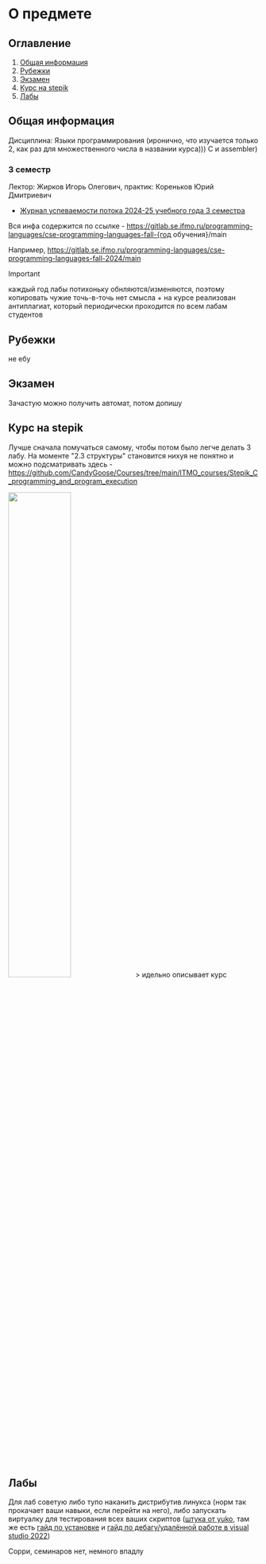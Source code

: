 # О предмете

## Оглавление
1. [Общая информация](#info)
2. [Рубежки](#rubez)
3. [Экзамен](#exam)
4. [Курс на stepik](#stepik)
5. [Лабы](#labs)

## Общая информация <a name="info"></a>

Дисциплина: Языки программирования (иронично, что изучается только 2, как раз для множественного числа в названии курса))) C и assembler)

### 3 семестр
Лектор: Жирков Игорь Олегович, практик: Кореньков Юрий Дмитриевич

- [Журнал успеваемости потока 2024-25 учебного года 3 семестра](https://docs.google.com/spreadsheets/d/1R3RU3dFve2SOuQSfupe389L8gA0disCxe9aRbBn8UGY/edit)

Вся инфа содержится по ссылке - https://gitlab.se.ifmo.ru/programming-languages/cse-programming-languages-fall-{год обучения}/main

Например, https://gitlab.se.ifmo.ru/programming-languages/cse-programming-languages-fall-2024/main

> [!IMPORTANT]
> каждый год лабы потихоньку обнляются/изменяются, поэтому копировать чужие точь-в-точь нет смысла + на курсе реализован антиплагиат, который периодически проходится по всем лабам студентов

## Рубежки <a name="rubez"></a>

не ебу

## Экзамен <a name="exam"></a>

Зачастую можно получить автомат, потом допишу

## Курс на stepik <a name="stepik"></a>

Лучше сначала помучаться самому, чтобы потом было легче делать 3 лабу. На моменте "2.3 структуры" становится нихуя не понятно и можно подсматривать здесь - https://github.com/CandyGoose/Courses/tree/main/ITMO_courses/Stepik_C_programming_and_program_execution

<img width="50%" src="https://i.imgur.com/Dum80aI.jpg">
> идельно описывает курс

## Лабы <a name="labs"></a>

Для лаб советую либо тупо наканить дистрибутив линукса (норм так прокачает ваши навыки, если перейти на него), либо запускать виртуалку для тестирования всех ваших скриптов ([штука от yuko](https://disk.yandex.ru/d/O0m-6X3cfePKBg/qemu%26vm), там же есть [гайд по установке](https://docviewer.yandex.ru/view/1019911779/?*=CKov4oN87f%2BI8AOAVXdEJA0HX%2Bl7InVybCI6InlhLWRpc2stcHVibGljOi8vMklIa0VvdFltcjFEeFBmdVJKLzJHN0diNFhmcjd3cE1YVUVMbE81NlB4aldDcHFoVzZZa2ZqeVoxQ0hHcTc2WnEvSjZicG1SeU9Kb25UM1ZvWG5EYWc9PTovcWVtdSZ2bS9yZWFkbWUudHh0IiwidGl0bGUiOiJyZWFkbWUudHh0Iiwibm9pZnJhbWUiOmZhbHNlLCJ1aWQiOiIxMDE5OTExNzc5IiwidHMiOjE3MzA5NjQ4NjQwODYsInl1IjoiNDQ0MTI0MDk5MTcyOTY0MDcyMCJ9) и [гайд по дебагу/удалённой работе в visual studio 2022](https://disk.yandex.ru/d/O0m-6X3cfePKBg/extra-recordings/How%20to%20remote%20debugging%20with%20GDB%20and%20IDE%20-%201080p.mp4))

Сорри, семинаров нет, немного впадлу


